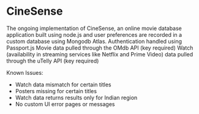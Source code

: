 # CineSense
The ongoing implementation of CineSense, an online movie database application built using node.js and user preferences are recorded in a custom database using Mongodb Atlas.
Authentication handled using Passport.js
Movie data pulled through the OMdb API (key required)
Watch (availability in streaming services like Netflix and Prime Video) data pulled through the uTelly API (key required)

Known Issues:
- Watch data mismatch for certain titles
- Posters missing for certain titles
- Watch data returns results only for Indian region
- No custom UI error pages or messages
